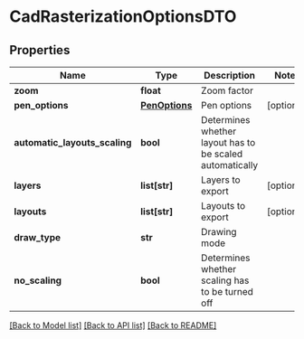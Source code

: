 # CadRasterizationOptionsDTO

## Properties
Name | Type | Description | Notes
------------ | ------------- | ------------- | -------------
**zoom** | **float** | Zoom factor | 
**pen_options** | [**PenOptions**](PenOptions.md) | Pen options | [optional] 
**automatic_layouts_scaling** | **bool** | Determines whether layout has to be scaled automatically | 
**layers** | **list[str]** | Layers to export | [optional] 
**layouts** | **list[str]** | Layouts to export | [optional] 
**draw_type** | **str** | Drawing mode | 
**no_scaling** | **bool** | Determines whether scaling has to be turned off | 

[[Back to Model list]](../README.md#documentation-for-models) [[Back to API list]](../README.md#documentation-for-api-endpoints) [[Back to README]](../README.md)


